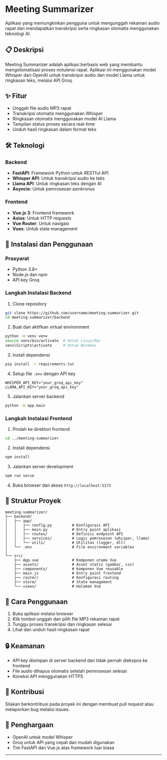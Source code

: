 # Meeting Summarizer

Aplikasi yang memungkinkan pengguna untuk mengunggah rekaman audio rapat dan mendapatkan transkripsi serta ringkasan otomatis menggunakan teknologi AI.

## 📋 Deskripsi

Meeting Summarizer adalah aplikasi berbasis web yang membantu mengotomatisasi proses notulensi rapat. Aplikasi ini menggunakan model Whisper dari OpenAI untuk transkripsi audio dan model Llama untuk ringkasan teks, melalui API Groq.

## ✨ Fitur

- Unggah file audio MP3 rapat
- Transkripsi otomatis menggunakan Whisper
- Ringkasan otomatis menggunakan model AI Llama
- Tampilan status proses secara real-time
- Unduh hasil ringkasan dalam format teks

## 🛠️ Teknologi

### Backend
- **FastAPI**: Framework Python untuk RESTful API
- **Whisper API**: Untuk transkripsi audio ke teks
- **Llama API**: Untuk ringkasan teks dengan AI
- **Asyncio**: Untuk pemrosesan asinkronus

### Frontend
- **Vue.js 3**: Frontend framework
- **Axios**: Untuk HTTP requests
- **Vue Router**: Untuk navigasi
- **Vuex**: Untuk state management

## 🚀 Instalasi dan Penggunaan

### Prasyarat
- Python 3.8+
- Node.js dan npm
- API key Groq

### Langkah Instalasi Backend

1. Clone repository
```bash
git clone https://github.com/username/meeting-summarizer.git
cd meeting-summarizer/backend
```

2. Buat dan aktifkan virtual environment
```bash
python -m venv venv
source venv/bin/activate  # Untuk Linux/Mac
venv\Scripts\activate     # Untuk Windows
```

3. Install dependensi
```bash
pip install -r requirements.txt
```

4. Setup file `.env` dengan API key
```
WHISPER_API_KEY="your_groq_api_key"
LLAMA_API_KEY="your_groq_api_key"
```

5. Jalankan server backend
```bash
python -m app.main
```

### Langkah Instalasi Frontend

1. Pindah ke direktori frontend
```bash
cd ../meeting-summarizer
```

2. Install dependensi
```bash
npm install
```

3. Jalankan server development
```bash
npm run serve
```

4. Buka browser dan akses `http://localhost:5173`

## 🧩 Struktur Proyek

```
meeting-summarizer/
├── backend/
│   ├── app/
│   │   ├── config.py         # Konfigurasi API
│   │   ├── main.py           # Entry point aplikasi
│   │   ├── routes/           # Definisi endpoint API
│   │   ├── services/         # Logic pemrosesan (whisper, llama)
│   │   └── utils/            # Utilitas (logger, dll)
│   └── .env                  # File environment variables
│
└── src/
    ├── App.vue               # Komponen utama Vue
    ├── assets/               # Asset statis (gambar, css)
    ├── components/           # Komponen Vue reusable
    ├── main.js               # Entry point frontend
    ├── router/               # Konfigurasi routing
    ├── store/                # State management
    └── views/                # Halaman Vue
```

## 📝 Cara Penggunaan

1. Buka aplikasi melalui browser
2. Klik tombol unggah dan pilih file MP3 rekaman rapat
3. Tunggu proses transkripsi dan ringkasan selesai
4. Lihat dan unduh hasil ringkasan rapat

## 🔒 Keamanan

- API key disimpan di server backend dan tidak pernah diekspos ke frontend
- File audio dihapus otomatis setelah pemrosesan selesai
- Koneksi API menggunakan HTTPS

## 🤝 Kontribusi

Silakan berkontribusi pada proyek ini dengan membuat pull request atau melaporkan bug melalui issues.

## 👏 Penghargaan

- OpenAI untuk model Whisper
- Groq untuk API yang cepat dan mudah digunakan
- Tim FastAPI dan Vue.js atas framework luar biasa

---

